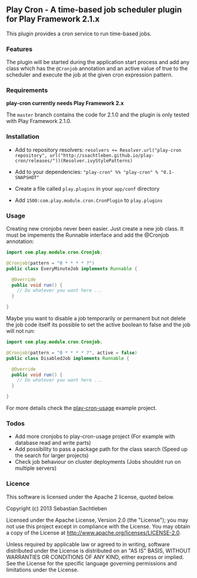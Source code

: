 ## Play Cron - A time-based job scheduler plugin for Play Framework 2.1.x

This plugin provides a cron service to run time-based jobs. 

### Features

The plugin will be started during the application start process and add any class which has the ```@Cronjob``` annotation and an active value of true to the scheduler and execute the job at the given cron expression pattern.

### Requirements

**play-cron currently needs Play Framework 2.x**

The `master` branch contains the code for 2.1.0 and the plugin is only tested with Play Framework 2.1.0.

### Installation

* Add to repository resolvers: ```resolvers += Resolver.url("play-cron repository", url("http://ssachtleben.github.io/play-cron/releases/"))(Resolver.ivyStylePatterns)```

* Add to your dependencies: ```"play-cron" %% "play-cron" % "0.1-SNAPSHOT"```

* Create a file called ```play.plugins``` in your ```app/conf``` directory

* Add ```1500:com.play.module.cron.CronPlugin``` to ```play.plugins```

### Usage

Creating new cronjobs never been easier. Just create a new job class. It must be impements the Runnable interface and add the @Cronjob annotation:

```java
import com.play.module.cron.Cronjob;

@Cronjob(pattern = "0 * * * * ?")
public class EveryMinuteJob implements Runnable {

  @Override
  public void run() {
    // Do whatever you want here ...
  }

}
```

Maybe you want to disable a job temporarily or permanent but not delete the job code itself its possible to set the active boolean to false and the job will not run:

```java
import com.play.module.cron.Cronjob;

@Cronjob(pattern = "0 * * * * ?", active = false)
public class DisabledJob implements Runnable {

  @Override
  public void run() {
    // Do whatever you want here ...
  }

}
```

For more details check the [play-cron-usage](samples/play-cron-usage) example project.

### Todos

* Add more cronjobs to play-cron-usage project (For example with database read and write parts)
* Add possibility to pass a package path for the class search (Speed up the search for larger projects)
* Check job behaviour on cluster deployments (Jobs shouldnt run on multiple servers)

### Licence

This software is licensed under the Apache 2 license, quoted below.

Copyright (c) 2013 Sebastian Sachtleben

Licensed under the Apache License, Version 2.0 (the "License"); you may not use this project except in compliance with the License. You may obtain a copy of the License at http://www.apache.org/licenses/LICENSE-2.0.

Unless required by applicable law or agreed to in writing, software distributed under the License is distributed on an "AS IS" BASIS, WITHOUT WARRANTIES OR CONDITIONS OF ANY KIND, either express or implied. See the License for the specific language governing permissions and limitations under the License.
